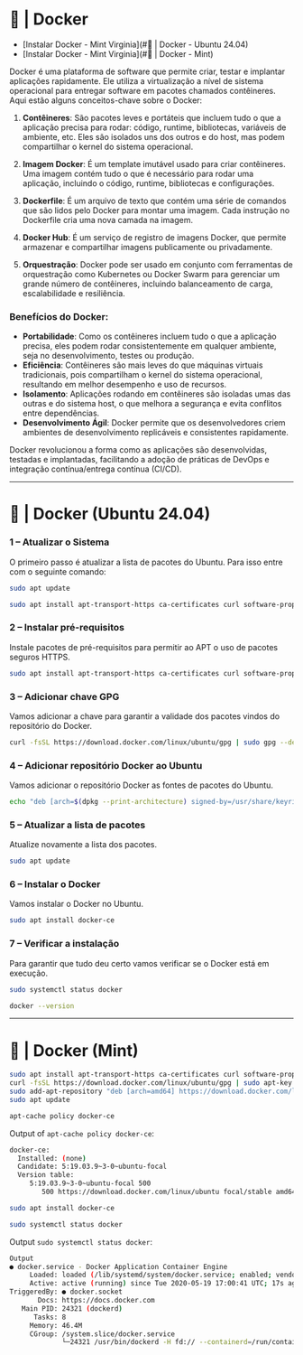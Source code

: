 # 🐋 | Docker

- [Instalar Docker - Mint Virginia](#🐋  | Docker - Ubuntu 24.04)
- [Instalar Docker - Mint Virginia](#🐋  | Docker - Mint)

Docker é uma plataforma de software que permite criar, testar e implantar aplicações rapidamente. Ele utiliza a virtualização a nível de sistema operacional para entregar software em pacotes chamados contêineres. Aqui estão alguns conceitos-chave sobre o Docker:

1. **Contêineres**: São pacotes leves e portáteis que incluem tudo o que a aplicação precisa para rodar: código, runtime, bibliotecas, variáveis de ambiente, etc. Eles são isolados uns dos outros e do host, mas podem compartilhar o kernel do sistema operacional.

2. **Imagem Docker**: É um template imutável usado para criar contêineres. Uma imagem contém tudo o que é necessário para rodar uma aplicação, incluindo o código, runtime, bibliotecas e configurações.

3. **Dockerfile**: É um arquivo de texto que contém uma série de comandos que são lidos pelo Docker para montar uma imagem. Cada instrução no Dockerfile cria uma nova camada na imagem.

4. **Docker Hub**: É um serviço de registro de imagens Docker, que permite armazenar e compartilhar imagens publicamente ou privadamente.

5. **Orquestração**: Docker pode ser usado em conjunto com ferramentas de orquestração como Kubernetes ou Docker Swarm para gerenciar um grande número de contêineres, incluindo balanceamento de carga, escalabilidade e resiliência.

### Benefícios do Docker:

- **Portabilidade**: Como os contêineres incluem tudo o que a aplicação precisa, eles podem rodar consistentemente em qualquer ambiente, seja no desenvolvimento, testes ou produção.
- **Eficiência**: Contêineres são mais leves do que máquinas virtuais tradicionais, pois compartilham o kernel do sistema operacional, resultando em melhor desempenho e uso de recursos.
- **Isolamento**: Aplicações rodando em contêineres são isoladas umas das outras e do sistema host, o que melhora a segurança e evita conflitos entre dependências.
- **Desenvolvimento Ágil**: Docker permite que os desenvolvedores criem ambientes de desenvolvimento replicáveis e consistentes rapidamente.

Docker revolucionou a forma como as aplicações são desenvolvidas, testadas e implantadas, facilitando a adoção de práticas de DevOps e integração contínua/entrega contínua (CI/CD).

----

# 🐋  | Docker (Ubuntu 24.04)

### 1 – Atualizar o Sistema
O primeiro passo é atualizar a lista de pacotes do Ubuntu. Para isso entre com o seguinte comando:

```bash
sudo apt update
```

```bash
sudo apt install apt-transport-https ca-certificates curl software-properties-common -y
```

### 2 – Instalar pré-requisitos
Instale pacotes de pré-requisitos para permitir ao APT o uso de pacotes seguros HTTPS.

```bash
sudo apt install apt-transport-https ca-certificates curl software-properties-common
```

### 3 – Adicionar chave GPG
Vamos adicionar a chave para garantir a validade dos pacotes vindos do repositório do Docker.

```bash
curl -fsSL https://download.docker.com/linux/ubuntu/gpg | sudo gpg --dearmor -o /usr/share/keyrings/docker-archive-keyring.gpg
```

### 4 – Adicionar repositório Docker ao Ubuntu
Vamos adicionar o repositório Docker as fontes de pacotes do Ubuntu.

```bash
echo "deb [arch=$(dpkg --print-architecture) signed-by=/usr/share/keyrings/docker-archive-keyring.gpg] https://download.docker.com/linux/ubuntu $(lsb_release -cs) stable" | sudo tee /etc/apt/sources.list.d/docker.list > /dev/null
```

### 5 – Atualizar a lista de pacotes
Atualize novamente a lista dos pacotes.

```bash
sudo apt update
```

### 6 – Instalar o Docker
Vamos instalar o Docker no Ubuntu.

```bash
sudo apt install docker-ce
```

### 7 – Verificar a instalação
Para garantir que tudo deu certo vamos verificar se o Docker está em execução.

```bash
sudo systemctl status docker

docker --version
```

----

# 🐋  | Docker (Mint)

```bash
sudo apt install apt-transport-https ca-certificates curl software-properties-common
curl -fsSL https://download.docker.com/linux/ubuntu/gpg | sudo apt-key add -
sudo add-apt-repository "deb [arch=amd64] https://download.docker.com/linux/ubuntu focal stable"
sudo apt update
```

```bash
apt-cache policy docker-ce
```

Output of `apt-cache policy docker-ce`:

```bash
docker-ce:
  Installed: (none)
  Candidate: 5:19.03.9~3-0~ubuntu-focal
  Version table:
     5:19.03.9~3-0~ubuntu-focal 500
        500 https://download.docker.com/linux/ubuntu focal/stable amd64 Packages

```

```bash
sudo apt install docker-ce
```

```bash
sudo systemctl status docker
```

Output `sudo systemctl status docker`:
```bash
Output
● docker.service - Docker Application Container Engine
     Loaded: loaded (/lib/systemd/system/docker.service; enabled; vendor preset: enabled)
     Active: active (running) since Tue 2020-05-19 17:00:41 UTC; 17s ago
TriggeredBy: ● docker.socket
       Docs: https://docs.docker.com
   Main PID: 24321 (dockerd)
      Tasks: 8
     Memory: 46.4M
     CGroup: /system.slice/docker.service
             └─24321 /usr/bin/dockerd -H fd:// --containerd=/run/containerd/containerd.sock
```
